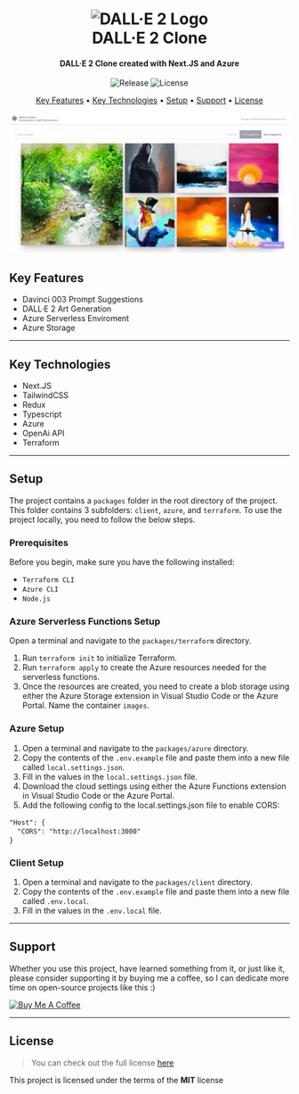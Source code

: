 <h1 align="center">
  <img width="200px" src="https://ph-files.imgix.net/b739ac93-2899-4cc1-a893-40ea8afde77e.png" alt="DALL·E 2 Logo" />
  <br />
  DALL·E 2 Clone
  <br />
</h1>

<h4 align="center">
   DALL·E 2 Clone created with Next.JS and Azure</a>
</h4>

<p align="center">
   <img src="https://img.shields.io/github/v/release/MartsTech/dalle2-clone" alt="Release" />
   <img src="https://img.shields.io/github/license/MartsTech/dalle2-clone" alt="License" />
</p>

<p align="center">
  <a href="#key-features">Key Features</a> •
  <a href="#key-technologies">Key Technologies</a> •
  <a href="#setup">Setup</a> •
  <a href="#support">Support</a> •
  <a href="#license">License</a>
</p>

![Home Screenshot](assets/home.JPG?raw=true 'Home Screenshot')

## Key Features

- Davinci 003 Prompt Suggestions
- DALL·E 2 Art Generation
- Azure Serverless Enviroment
- Azure Storage

---

## Key Technologies

- Next.JS
- TailwindCSS
- Redux
- Typescript
- Azure
- OpenAi API
- Terraform

---

## Setup

The project contains a `packages` folder in the root directory of the project. This folder contains 3 subfolders: `client`, `azure`, and `terraform`. To use the project locally, you need to follow the below steps.

### Prerequisites
Before you begin, make sure you have the following installed:

- `Terraform CLI`
- `Azure CLI`
- `Node.js`

### Azure Serverless Functions Setup

Open a terminal and navigate to the `packages/terraform` directory.
1. Run `terraform init` to initialize Terraform.
2. Run `terraform apply` to create the Azure resources needed for the serverless functions.
3. Once the resources are created, you need to create a blob storage using either the Azure Storage extension in Visual Studio Code or the Azure Portal. Name the container `images`.

### Azure Setup
1. Open a terminal and navigate to the `packages/azure` directory.
2. Copy the contents of the `.env.example` file and paste them into a new file called `local.settings.json`.
3. Fill in the values in the `local.settings.json` file.
4. Download the cloud settings using either the Azure Functions extension in Visual Studio Code or the Azure Portal.
5. Add the following config to the local.settings.json file to enable CORS:
```
"Host": {
  "CORS": "http://localhost:3000"
}
```

### Client Setup
1. Open a terminal and navigate to the `packages/client` directory.
2. Copy the contents of the `.env.example` file and paste them into a new file called `.env.local`.
3. Fill in the values in the `.env.local` file.

---

## Support

Whether you use this project, have learned something from it, or just like it, please consider supporting it by buying me a coffee, so I can dedicate more time on open-source projects like this :)

<a href="https://www.buymeacoffee.com/martstech" target="_blank">
  <img src="https://cdn.buymeacoffee.com/buttons/v2/default-yellow.png" alt="Buy Me A Coffee" height="60px" width="217px" />
</a>

---

## License

> You can check out the full license [here](https://github.com/MartsTech/dalle2-clone/blob/main/LICENSE)

This project is licensed under the terms of the **MIT** license

